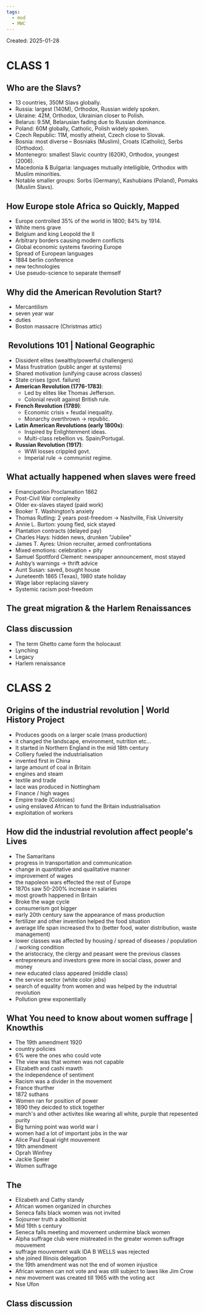 ```yaml
---
tags:
  - mod
  - MWC
---
```

Created: 2025-01-28

# CLASS 1
## Who are the Slavs?
- 13 countries, 350M Slavs globally.
- Russia: largest (140M), Orthodox, Russian widely spoken.
- Ukraine: 42M, Orthodox, Ukrainian closer to Polish.
- Belarus: 9.5M, Belarusian fading due to Russian dominance.
- Poland: 60M globally, Catholic, Polish widely spoken.
- Czech Republic: 11M, mostly atheist, Czech close to Slovak.
- Bosnia: most diverse – Bosniaks (Muslim), Croats (Catholic), Serbs (Orthodox).
- Montenegro: smallest Slavic country (620K), Orthodox, youngest (2006).
- Macedonia & Bulgaria: languages mutually intelligible, Orthodox with Muslim minorities.
- Notable smaller groups: Sorbs (Germany), Kashubians (Poland), Pomaks (Muslim Slavs).

## How Europe stole Africa so Quickly, Mapped
- Europe controlled 35% of the world in 1800; 84% by 1914.
- White mens grave
- Belgium and king Leopold the II
- Arbitrary borders causing modern conflicts
- Global economic systems favoring Europe
- Spread of European languages
- 1884 berlin conference
- new technologies
- Use pseudo-science to separate themself 

## Why did the American Revolution Start?
- Mercantilism
- seven year war
- duties 
- Boston massacre (Christmas attic)

##  Revolutions 101 | National Geographic
- Dissident elites (wealthy/powerful challengers)
- Mass frustration (public anger at systems)
- Shared motivation (unifying cause across classes)
- State crises (govt. failure)
- **American Revolution (1776-1783)**:
    - Led by elites like Thomas Jefferson.
    - Colonial revolt against British rule.
- **French Revolution (1789)**:
    - Economic crisis + feudal inequality.
    - Monarchy overthrown → republic.
- **Latin American Revolutions (early 1800s)**:
    - Inspired by Enlightenment ideas.
    - Multi-class rebellion vs. Spain/Portugal.
- **Russian Revolution (1917)**:
    - WWI losses crippled govt.
    - Imperial rule → communist regime.
  
## What actually happened when slaves were freed
- Emancipation Proclamation 1862
- Post-Civil War complexity
- Older ex-slaves stayed (paid work)
- Booker T. Washington’s anxiety
- Thomas Rutling: 2 years post-freedom → Nashville, Fisk University
- Annie L. Burton: young fled, sick stayed
- Plantation contracts (delayed pay)
- Charles Hays: hidden news, drunken "Jubilee"
- James T. Ayres: Union recruiter, armed confrontations
- Mixed emotions: celebration + pity
- Samuel Spottford Clement: newspaper announcement, most stayed
- Ashby’s warnings → thrift advice
- Aunt Susan: saved, bought house
- Juneteenth 1865 (Texas), 1980 state holiday
- Wage labor replacing slavery
- Systemic racism post-freedom

## The great migration & the Harlem Renaissances 


## Class discussion
- The term Ghetto came form the holocaust
- Lynching
- Legacy
- Harlem renaissance

# CLASS 2
## Origins of the industrial revolution | World History Project
- Produces goods on a larger scale (mass production)
- it changed the landscape, environment, nutrition etc...
- It started in Northern England in the mid 18th century
- Colliery fueled the industrialisation
- invented first in China
- large amount of coal in Britain 
- engines and steam
- textile and trade
- lace was produced in Nottingham
- Finance / high wages
- Empire trade (Colonies)
- using enslaved African to fund the Britain industrialisation
- exploitation of workers

## How did the industrial revolution affect people's Lives
- The Samaritans
- progress in transportation and communication
- change in quantitative and qualitative manner
- improvement of wages
- the napoleon wars effected the rest of Europe
- 1870s saw 50-200% increase in salaries
- most growth happened in Britain
- Broke the wage cycle
- consumerism got bigger
- early 20th century saw the appearance of mass production
- fertilizer and other invention helped the food situation
- average life span  increased thx to (better food, water distribution, waste management)
- lower classes was affected by housing / spread of diseases /  population / working condition
- the aristocracy, the clergy and peasant were the previous classes
- entrepreneurs and investors grew more in social class, power and money
- new educated class appeared (middle class)
- the service sector (white color jobs)
- search of equality from women and was helped by the industrial revolution
- Pollution grew exponentially 

## What You need to know about women suffrage | Knowthis
- The 19th amendment 1920
- country policies
- 6% were the ones who could vote
- The view was that women was not capable
- Elizabeth and cashi mawth
- the independence of sentiment
- Racism was a divider in the movement
- France thurther
- 1872 suthans
- Women ran for position of power
- 1890 they deicded to stick together
- march's and other activites like wearing all white, purple that repesented purity
- Big turning point was world war I
- women had a lot of important jobs in the war
- Alice Paul Equal right mouvement
- 19th amendment
- Oprah Winfrey
- Jackie Speier
- Women suffrage

## The
- Elizabeth and Cathy standy
- African women organized in churches
- Seneca falls black women was not invited
- Sojourner truth a abolitionist
- Mid 19th s century
- Seneca falls meeting and movement undermine black women
- Alpha suffrage club were mistreated in the greater women suffrage mouvement
- suffrage mouvement walk IDA B WELLS was rejected
- she joined Illinois delegation
- the 19th amendment was not the end of women injustice
- African women can not vote and was still subject to laws like Jim Crow
- new movement was created till 1965 with the voting act
- Nse Ufon


## Class discussion
